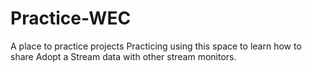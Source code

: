 # Practice-WEC
A place to practice projects
Practicing using this space to learn how to share Adopt a Stream data with other stream monitors. 
